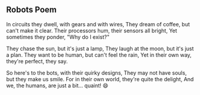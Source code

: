 ## Robots Poem

In circuits they dwell, with gears and with wires,
They dream of coffee, but can't make it clear.
Their processors hum, their sensors all bright,
Yet sometimes they ponder, "Why do I exist?"

They chase the sun, but it's just a lamp,
They laugh at the moon, but it's just a plan.
They want to be human, but can't feel the rain,
Yet in their own way, they're perfect, they say.

So here's to the bots, with their quirky designs,
They may not have souls, but they make us smile.
For in their own world, they're quite the delight,
And we, the humans, are just a bit... quaint! 😄